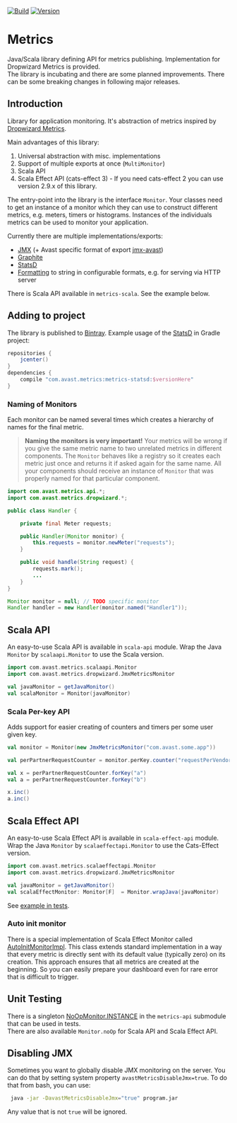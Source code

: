 [![Build](https://github.com/avast/metrics/workflows/Build/badge.svg)](https://github.com/avast/metrics/actions?query=workflow:Build) [![Version](https://badgen.net/maven/v/maven-central/com.avast.metrics/metrics-core)](https://repo1.maven.org/maven2/com/avast/metrics/)

# Metrics

Java/Scala library defining API for metrics publishing. Implementation for Dropwizard Metrics is provided.  
The library is incubating and there are some planned improvements. There can be some breaking changes in following major releases.

## Introduction
Library for application monitoring. It's abstraction of metrics inspired by [Dropwizard Metrics](https://github.com/dropwizard/metrics).

Main advantages of this library:
1) Universal abstraction with misc. implementations
2) Support of multiple exports at once (`MultiMonitor`)
3) Scala API
4) Scala Effect API (cats-effect 3) - If you need cats-effect 2 you can use version 2.9.x of this library.

The entry-point into the library is the interface `Monitor`. Your classes need to get an instance of a monitor which they can use to construct different metrics, e.g. meters, timers or histograms.
Instances of the individuals metrics can be used to monitor your application.

Currently there are multiple implementations/exports:
* [JMX](jmx) (+ Avast specific format of export [jmx-avast](jmx-avast))
* [Graphite](graphite)
* [StatsD](statsd)
* [Formatting](formatting) to string in configurable formats, e.g. for serving via HTTP server

There is Scala API available in `metrics-scala`. See the example below.

## Adding to project
The library is published to [Bintray](https://bintray.com/avast/maven/metrics/). Example usage of the [StatsD](statsd) in Gradle project: 
```gradle
repositories {
    jcenter()
}
dependencies {
    compile "com.avast.metrics:metrics-statsd:$versionHere"
}
```

### Naming of Monitors
Each monitor can be named several times which creates a hierarchy of names for the final metric.

> **Naming the monitors is very important!** Your metrics will be wrong if you give the same metric name to two unrelated metrics in different components. The `Monitor` behaves like a registry
so it creates each metric just once and returns it if asked again for the same name. All your components should receive an instance of `Monitor` that was properly named for that particular component.

```java
import com.avast.metrics.api.*;
import com.avast.metrics.dropwizard.*;

public class Handler {

    private final Meter requests;

    public Handler(Monitor monitor) {
        this.requests = monitor.newMeter("requests");
    }

    public void handle(String request) {
        requests.mark();
        ...
    }
}

Monitor monitor = null; // TODO specific monitor
Handler handler = new Handler(monitor.named("Handler1"));
```

## Scala API

An easy-to-use Scala API is available in `scala-api` module. Wrap the Java `Monitor` by `scalaapi.Monitor` to use the Scala version.

```scala
import com.avast.metrics.scalaapi.Monitor
import com.avast.metrics.dropwizard.JmxMetricsMonitor

val javaMonitor = getJavaMonitor()
val scalaMonitor = Monitor(javaMonitor)
```

### Scala Per-key API
Adds support for easier creating of counters and timers per some user given key.

```scala
val monitor = Monitor(new JmxMetricsMonitor("com.avast.some.app"))

val perPartnerRequestCounter = monitor.perKey.counter("requestPerVendor")

val x = perPartnerRequestCounter.forKey("a")
val a = perPartnerRequestCounter.forKey("b")

x.inc()
a.inc()

```

## Scala Effect API

An easy-to-use Scala Effect API is available in `scala-effect-api` module. Wrap the Java `Monitor` by `scalaeffectapi.Monitor` to use the Cats-Effect version.

```scala
import com.avast.metrics.scalaeffectapi.Monitor
import com.avast.metrics.dropwizard.JmxMetricsMonitor

val javaMonitor = getJavaMonitor()
val scalaEffectMonitor: Monitor[F]  = Monitor.wrapJava(javaMonitor)
```

See [example in tests](scala-effect-api/src/test/scala/com/avast/metrics/examples/EffectMonitor.scala).

### Auto init monitor 

There is a special implementation of Scala Effect Monitor called [AutoInitMonitorImpl](scala-effect-api/src/main/scala/com/avast/metrics/scalaeffectapi/impl/AutoInitMonitorImpl.scala).
This class extends standard implementation in a way that every metric is directly sent with its default value (typically zero) on its creation.
This approach ensures that all metrics are created at the beginning. So you can easily prepare your dashboard even for rare error that is difficult to trigger.

## Unit Testing
There is a singleton [NoOpMonitor.INSTANCE](api/src/main/java/com/avast/metrics/test/NoOpMonitor.java) in the `metrics-api` submodule that can be used in tests.  
There are also available `Monitor.noOp` for Scala API and Scala Effect API.

## Disabling JMX
Sometimes you want to globally disable JMX monitoring on the server. You can do that by setting system property `avastMetricsDisableJmx=true`. To do that from bash, you can use:

```sh
 java -jar -DavastMetricsDisableJmx="true" program.jar
```

Any value that is not `true` will be ignored.
